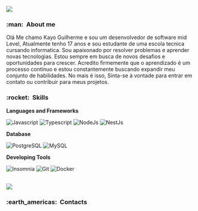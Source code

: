 
![](https://komarev.com/ghpvc/?username=Priizy12&color=006bed)

<h3> :man: &nbsp;About me</h3>

 Olá Me chamo Kayo Guilherme e sou um desenvolvedor de software mid Level, Atualmente tenho 17 anos e sou estudante de uma escola tecnica cursando informatica. Sou apaixonado por resolver problemas e aprender novas tecnologias. Estou sempre em busca de novos desafios e oportunidades para crescer. Acredito firmemente que o aprendizado é um processo contínuo e estou constantemente buscando expandir meu conjunto de habilidades.
 No mais é isso,  Sinta-se à vontade para entrar em contato ou contribuir para meus projetos.

<h3> :rocket: &nbsp;Skills </h3>

**Languages and Frameworks**


  ![Javascript](https://img.shields.io/badge/Javascript-ED8B00?style=for-the-badge&logo=Javascript&logoColor=white)
  ![Typescript](https://img.shields.io/badge/Typescript-3b8eed?style=for-the-badge&logo=Typescript&logoColor=white)
  ![NodeJs](https://img.shields.io/badge/NodeJs-6DB33F?style=for-the-badge&logo=NodeJs&logoColor=white)
  ![NestJs](https://img.shields.io/badge/NestJs-b81414?style=for-the-badge&logo=NestJs&logoColor=white)

 
  
**Database**

  ![PostgreSQL](https://img.shields.io/badge/PostgreSQL-316192?style=for-the-badge&logo=postgresql&logoColor=white)
  ![MySQL](https://img.shields.io/badge/MySQL-133331?style=for-the-badge&logo=mysql&logoColor=white)
 

**Developing Tools**

  ![Insomnia](https://img.shields.io/badge/Insomnia-6f00ff?style=for-the-badge&logo=Insomnia&logoColor=white)
  ![Git](https://img.shields.io/badge/GIT-E44C30?style=for-the-badge&logo=git&logoColor=white)
  ![Docker](https://img.shields.io/badge/Docker-ED8B00?style=for-the-badge&logo=git&logoColor=white)
  
<br/>

<a href="https://github.com/Priizy12">
  <img align="center" src="https://github-readme-stats.vercel.app/api?username=Priizy12&show_icons=true&theme=dark&include_all_commits=true&count_private=true" />
</a>

<br/>

<h3> :earth_americas: &nbsp;Contacts </h3> 
